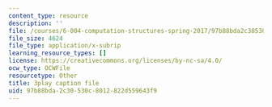 ```yaml
---
content_type: resource
description: ''
file: /courses/6-004-computation-structures-spring-2017/97b88bda2c30530c8012822d559643f9_3VGZANOQXAM.vtt
file_size: 4624
file_type: application/x-subrip
learning_resource_types: []
license: https://creativecommons.org/licenses/by-nc-sa/4.0/
ocw_type: OCWFile
resourcetype: Other
title: 3play caption file
uid: 97b88bda-2c30-530c-8012-822d559643f9
---
```

